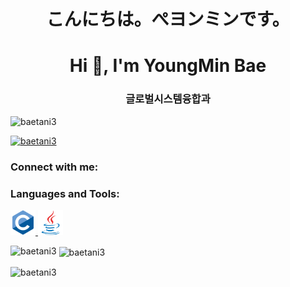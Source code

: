 
<h1 align="center"> こんにちは。ぺヨンミンです。
<h1 align="center">Hi 👋, I'm YoungMin Bae</h1>
<h3 align="center">글로벌시스템융합과</h3>

<p align="left"> <img src="https://komarev.com/ghpvc/?username=baetani3&label=Profile%20views&color=0e75b6&style=flat" alt="baetani3" /> </p>

<p align="left"> <a href="https://github.com/ryo-ma/github-profile-trophy"><img src="https://github-profile-trophy.vercel.app/?username=baetani3" alt="baetani3" /></a> </p>

<h3 align="left">Connect with me:</h3>
<p align="left">
</p>

<h3 align="left">Languages and Tools:</h3>
<p align="left"> <a href="https://www.cprogramming.com/" target="_blank" rel="noreferrer"> <img src="https://raw.githubusercontent.com/devicons/devicon/master/icons/c/c-original.svg" alt="c" width="40" height="40"/> </a> <a href="https://www.java.com" target="_blank" rel="noreferrer"> <img src="https://raw.githubusercontent.com/devicons/devicon/master/icons/java/java-original.svg" alt="java" width="40" height="40"/> </a> </p>

<p><img align="left" src="https://github-readme-stats.vercel.app/api/top-langs?username=baetani3&show_icons=true&locale=en&layout=compact" alt="baetani3" /></p>

<p>&nbsp;<img align="center" src="https://github-readme-stats.vercel.app/api?username=baetani3&show_icons=true&locale=en" alt="baetani3" /></p>

<p><img align="center" src="https://github-readme-streak-stats.herokuapp.com/?user=baetani3&" alt="baetani3" /></p>

<!---
BaeTani3/BaeTani3 is a ✨ special ✨ repository because its `README.md` (this file) appears on your GitHub profile.
You can click the Preview link to take a look at your changes.
--->
